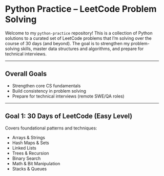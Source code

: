 # Python Practice – LeetCode Problem Solving

Welcome to my `python-practice` repository! This is a collection of Python solutions to a curated set of LeetCode problems that I’m solving over the course of 30 days (and beyond). The goal is to strengthen my problem-solving skills, master data structures and algorithms, and prepare for technical interviews.

---

## Overall Goals
- Strengthen core CS fundamentals
- Build consistency in problem solving
- Prepare for technical interviews (remote SWE/QA roles)

---

## Goal 1: 30 Days of LeetCode (Easy Level)
Covers foundational patterns and techniques:
- Arrays & Strings  
- Hash Maps & Sets  
- Linked Lists  
- Trees & Recursion  
- Binary Search  
- Math & Bit Manipulation  
- Stacks & Queues  

